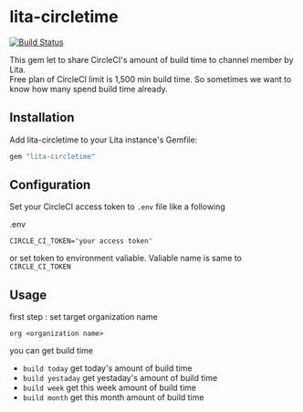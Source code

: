 # lita-circletime

[![Build Status](https://travis-ci.org/yutakakinjyo/lita-circletime.png?branch=master)](https://travis-ci.org/yutakakinjyo/lita-circletime)

This gem let to share CircleCI's amount of build time to channel member by Lita.  
Free plan of CircleCI limit is 1,500 min build time. So sometimes we want to know how many spend build time already.

## Installation

Add lita-circletime to your Lita instance's Gemfile:

``` ruby
gem "lita-circletime"
```

## Configuration

Set your CircleCI access token to `.env` file like a following

.env
```
CIRCLE_CI_TOKEN='your access token'
```

or set token to environment valiable. Valiable name is same to `CIRCLE_CI_TOKEN`

## Usage

first step : set target organization name

```
org <organization name>
```

you can get build time

- `build today` get today's amount of build time
- `build yestaday` get yestaday's amount of build time
- `build week` get this week amount of build time
- `build month` get this month amount of build time
